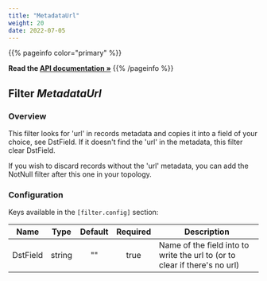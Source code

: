 ```yaml
---
title: "MetadataUrl"
weight: 20
date: 2022-07-05
---
```

{{% pageinfo color="primary" %}}

**Read the [API documentation &raquo;](https://pkg.go.dev/github.com/AdRoll/baker/filter#MetadataUrl)**
{{% /pageinfo %}}

## Filter *MetadataUrl*

### Overview

This filter looks for 'url' in records metadata and copies it into a field of your choice, see DstField.
If it doesn't find the 'url' in the metadata, this filter clear DstField.

If you wish to discard records without the 'url' metadata, you can add the NotNull filter after this one in your topology.


### Configuration

Keys available in the `[filter.config]` section:

|Name|Type|Default|Required|Description|
|----|:--:|:-----:|:------:|-----------|
| DstField| string| ""| true| Name of the field into to write the url to (or to clear if there's no url)|

